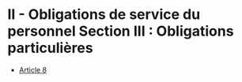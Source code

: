 # II - Obligations de service du personnel     Section III : Obligations particulières

- [Article 8](article-8.md)
